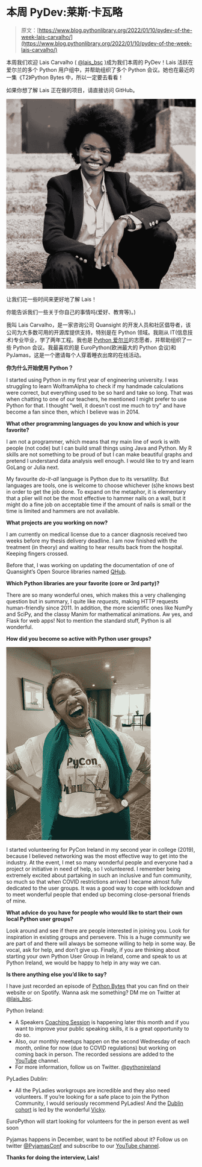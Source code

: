# 本周 PyDev:莱斯·卡瓦略

> 原文：[https://www.blog.pythonlibrary.org/2022/01/10/pydev-of-the-week-lais-carvalho/](https://www.blog.pythonlibrary.org/2022/01/10/pydev-of-the-week-lais-carvalho/)

本周我们欢迎 Lais Carvalho ( [@lais_bsc](https://twitter.com/lais_bsc) )成为我们本周的 PyDev！Lais 活跃在爱尔兰的多个 Python 用户组中，并帮助组织了多个 Python 会议。她也在最近的一集《T2》Python Bytes 中，所以一定要去看看！

如果你想了解 Lais 正在做的项目，请直接访问 GitHub。

![Lais Carvalho](img/7ee74e7c78e92f800bee949890d5abd1.png)

让我们花一些时间来更好地了解 Lais！

你能告诉我们一些关于你自己的事情吗(爱好、教育等)。)

我叫 Lais Carvalho，是一家咨询公司 Quansight 的开发人员和社区倡导者，该公司为大多数可用的开源库提供支持，特别是在 Python 领域。我刚从 IT(信息技术)专业毕业，学了两年工程。我也是 [Python 爱尔兰](https://python.ie/)的志愿者，并帮助组织了一些 Python 会议。我最喜欢的是 EuroPython(欧洲最大的 Python 会议)和 PyJamas，这是一个邀请每个人穿着睡衣出席的在线活动。

**你为什么开始使用 Python？**

I started using Python in my first year of engineering university. I was struggling to learn WolframAlpha to check if my handmade calculations were correct, but everything used to be so hard and take so long. That was when chatting to one of our teachers, he mentioned I might prefer to use Python for that. I thought “well, it doesn't cost me much to try” and have become a fan since then, which I believe was in 2014.

**What other programming languages do you know and which is your favorite?**

I am not a programmer, which means that my main line of work is with people (not code) but I can build small things using Java and Python. My R skills are not something to be proud of but I can make beautiful graphs and pretend I understand data analysis well enough. I would like to try and learn GoLang or Julia next.

My favourite *do-it-all* language is Python due to its versatility. But languages are tools, one is welcome to choose whichever (s)he knows best in order to get the job done. To expand on the metaphor, it is elementary that a plier will not be the most effective to hammer nails on a wall, but it might do a fine job on acceptable time if the amount of nails is small or the time is limited and hammers are not available.

**What projects are you working on now?**

I am currently on medical license due to a cancer diagnosis received two weeks before my thesis delivery deadline. I am now finished with the treatment (in theory) and waiting to hear results back from the hospital. Keeping fingers crossed.

Before that, I was working on updating the documentation of one of Quansight’s Open Source libraries named [QHub](https://docs.qhub.dev/en/stable/index.html).

**Which Python libraries are your favorite (core or 3rd party)?**

There are so many wonderful ones, which makes this a very challenging question but in summary, I quite like *requests*, making HTTP requests human-friendly since 2011\. In addition, the more scientific ones like NumPy and SciPy, and the classy Manim for mathematical animations. Aw yes, and Flask for web apps! Not to mention the standard stuff, Python is all wonderful.

**How did you become so active with Python user groups?**

![Lais Carvalho](img/e23960907548bd097db4e186a0b6dc04.png)

I started volunteering for PyCon Ireland in my second year in college (2019), because I believed networking was the most effective way to get into the industry. At the event, I met so many wonderful people and everyone had a project or initiative in need of help, so I volunteered. I remember being extremely excited about partaking in such an inclusive and fun community, so much so that when COVID restrictions arrived I became almost fully dedicated to the user groups. It was a good way to cope with lockdown and to meet wonderful people that ended up becoming close-personal friends of mine.

**What advice do you have for people who would like to start their own local Python user groups?**

Look around and see if there are people interested in joining you. Look for inspiration in existing groups and persevere. This is a huge community we are part of and there will always be someone willing to help in some way. Be vocal, ask for help, and don’t give up. Finally, if you are thinking about starting your own Python User Group in Ireland, come and speak to us at Python Ireland, we would be happy to help in any way we can.

**Is there anything else you’d like to say?**

I have just recorded an episode of [Python Bytes](https://pythonbytes.fm/episodes/show/263/it-s-time-to-stop-using-python-3.6) that you can find on their website or on Spotify. Wanna ask me something? DM me on Twitter at [@lais_bsc](https://twitter.com/lais_bsc).

Python Ireland:

*   A Speakers [Coaching Session](https://www.meetup.com/pythonireland/events/281468322/) is happening later this month and if you want to improve your public speaking skills, it is a great opportunity to do so.
*   Also, our monthly meetups happen on the second Wednesday of each month, online for now (due to COVID regulations) but working on coming back in person. The recorded sessions are added to the [YouTube](https://www.youtube.com/pythonireland) channel.
*   For more information, follow us on Twitter. [@pythonireland](https://twitter.com/pythonireland)

PyLadies Dublin:

*   All the PyLadies workgroups are incredible and they also need volunteers. If you’re looking for a safe place to join the Python Community, I would seriously recommend PyLadies! And the [Dublin cohort](https://twitter.com/PyLadiesDub) is led by the wonderful [Vicky](https://twitter.com/whykay).

EuroPython will start looking for volunteers for the in person event as well soon

Pyjamas happens in December, want to be notified about it? Follow us on twitter [@PyjamasConf](https://twitter.com/PyjamasConf) and subscribe to our [YouTube channel](https://www.youtube.com/c/Pyjamasconf).

**Thanks for doing the interview, Lais!**